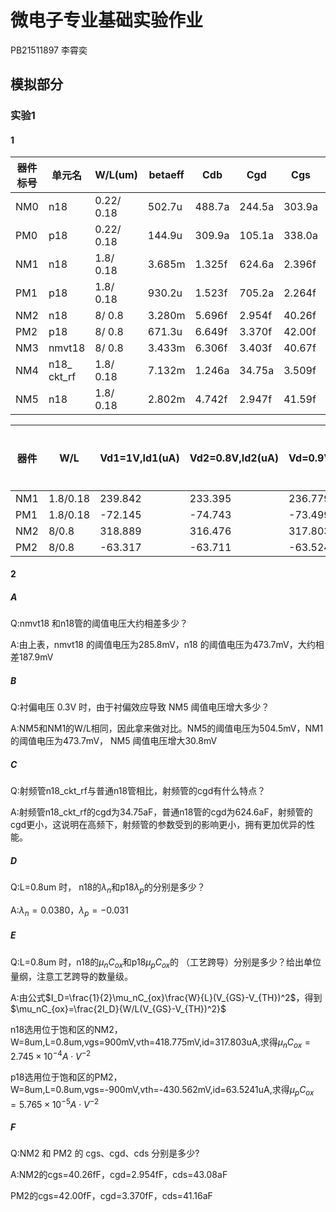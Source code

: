 # 微电子专业基础实验作业

PB21511897	李霄奕

## 模拟部分

### 实验1

#### 1

| 器件标号 | 单元名      | W/L(um)    | betaeff | Cdb    | Cgd    | Cgs    | gm(uS) | id(uA) | Vth(mV) |
| -------- | ----------- | ---------- | ------- | ------ | ------ | ------ | ------ | ------ | ------- |
| NM0      | n18         | 0.22/ 0.18 | 502.7u  | 488.7a | 244.5a | 303.9a | 24.64  | 11.54  | 435.2   |
| PM0      | p18         | 0.22/ 0.18 | 144.9u  | 309.9a | 105.1a | 338.0a | 47.69  | 11.54  | 490.2   |
| NM1      | n18         | 1.8/ 0.18  | 3.685m  | 1.325f | 624.6a | 2.396f | 793.6  | 236.8  | 473.7   |
| PM1      | p18         | 1.8/ 0.18  | 930.2u  | 1.523f | 705.2a | 2.264f | 188.9  | 73.50  | 480.9   |
| NM2      | n18         | 8/ 0.8     | 3.280m  | 5.696f | 2.954f | 40.26f | 1143   | 317.8  | 418.8   |
| PM2      | p18         | 8/ 0.8     | 671.3u  | 6.649f | 3.370f | 42.00f | 241.4  | 63.52  | 430.6   |
| NM3      | nmvt18      | 8/ 0.8     | 3.433m  | 6.306f | 3.403f | 40.67f | 1486   | 543.0  | 285.8   |
| NM4      | n18_ ckt_rf | 1.8/ 0.18  | 7.132m  | 1.246a | 34.75a | 3.509f | 1608   | 474.2  | 473.6   |
| NM5      | n18         | 1.8/ 0.18  | 2.802m  | 4.742f | 2.947f | 41.59f | 1608   | 1060   | 504.5   |

| 器件 | W/L      | Vd1=1V,Id1(uA) | Vd2=0.8V,Id2(uA) | Vd=0.9V,Id(uA) | 输出电阻($k\Omega$) | $\lambda(V^{-1})$（保留小数点后3位） |
| ---- | -------- | -------------- | ---------------- | -------------- | ------------------- | ------------------------------------ |
| NM1  | 1.8/0.18 | 239.842        | 233.395          | 236.779        | 31.022              | 0.136                                |
| PM1  | 1.8/0.18 | -72.145        | -74.743          | -73.499        | 76.982              | -0.177                               |
| NM2  | 8/0.8    | 318.889        | 316.476          | 317.803        | 82.884              | 0.0380                               |
| PM2  | 8/0.8    | -63.317        | -63.711          | -63.524        | 507.61              | -0.031                               |


#### 2

##### A

Q:nmvt18 和n18管的阈值电压大约相差多少？

A:由上表，nmvt18 的阈值电压为285.8mV，n18 的阈值电压为473.7mV，大约相差187.9mV

##### B

Q:衬偏电压 0.3V 时，由于衬偏效应导致 NM5 阈值电压增大多少？

A:NM5和NM1的W/L相同，因此拿来做对比。NM5的阈值电压为504.5mV，NM1的阈值电压为473.7mV， NM5 阈值电压增大30.8mV

##### C

Q:射频管n18_ckt_rf与普通n18管相比，射频管的cgd有什么特点？

A:射频管n18_ckt_rf的cgd为34.75aF，普通n18管的cgd为624.6aF，射频管的cgd更小，这说明在高频下，射频管的参数受到的影响更小，拥有更加优异的性能。

##### D

Q:L=0.8um 时， n18的$\lambda_n$和p18$\lambda_p$的分别是多少？

A:$\lambda_n=0.0380$，$\lambda_p=-0.031$

##### E

Q:L=0.8um 时，n18的$\mu_nC_{ox}$和p18$\mu_pC_{ox}$的 （工艺跨导）分别是多少？给出单位量纲，注意工艺跨导的数量级。

A:由公式$I_D=\frac{1}{2}\mu_nC_{ox}\frac{W}{L}(V_{GS}-V_{TH})^2$，得到$\mu_nC_{ox}=\frac{2I_D}{W/L(V_{GS}-V_{TH})^2}$

n18选用位于饱和区的NM2，W=8um,L=0.8um,vgs=900mV,vth=418.775mV,id=317.803uA,求得$\mu_nC_{ox}=2.745\times10^{-4}A\cdot V^{-2}$

p18选用位于饱和区的PM2，W=8um,L=0.8um,vgs=-900mV,vth=-430.562mV,id=63.5241uA,求得$\mu_pC_{ox}=5.765\times10^{-5}A\cdot V^{-2}$

##### F

Q:NM2 和 PM2 的 cgs、cgd、cds 分别是多少? 

A:NM2的cgs=40.26fF，cgd=2.954fF，cds=43.08aF

PM2的cgs=42.00fF，cgd=3.370fF，cds=41.16aF

